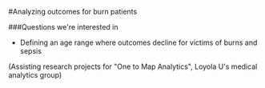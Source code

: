#Analyzing outcomes for burn patients

###Questions we're interested in
* Defining an age range where outcomes decline for victims of burns and sepsis

(Assisting research projects for "One to Map Analytics", Loyola U's medical analytics group)
